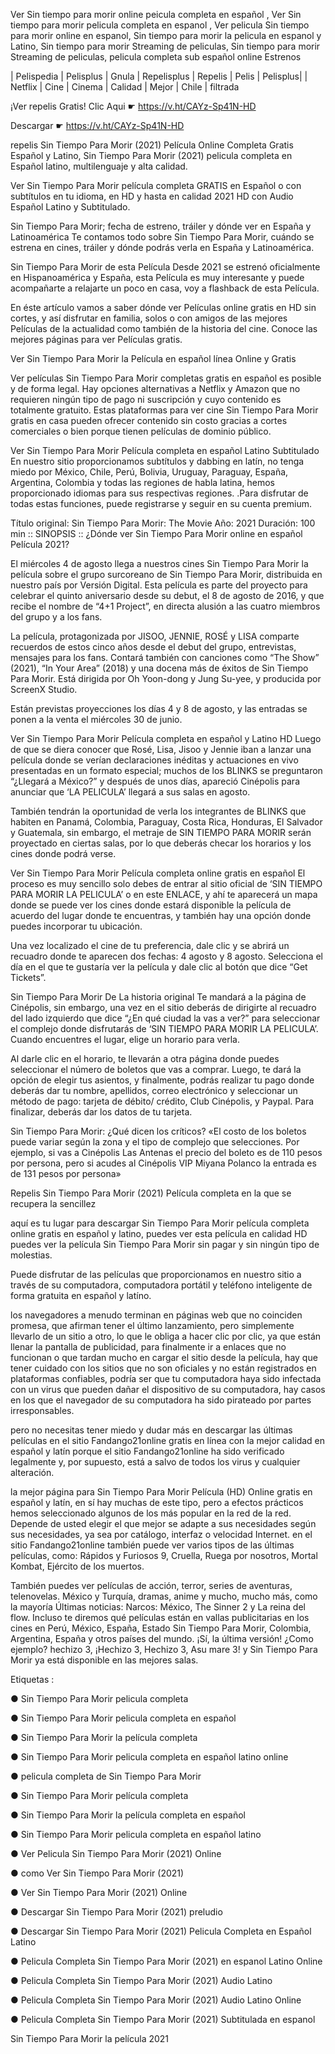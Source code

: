 Ver Sin tiempo para morir online peicula completa en español , Ver Sin tiempo para morir pelicula completa en espanol , Ver pelicula Sin tiempo para morir online en espanol, Sin tiempo para morir la pelicula en espanol y Latino, Sin tiempo para morir Streaming de peliculas, Sin tiempo para morir Streaming de peliculas, pelicula completa sub español online Estrenos 

| Pelispedia | Pelisplus | Gnula | Repelisplus | Repelis | Pelis | Pelisplus| | Netflix | Cine | Cinema | Calidad | Mejor | Chile | filtrada

¡Ver repelis Gratis! Clic Aqui ☛ https://v.ht/CAYz-Sp41N-HD

Descargar ☛ https://v.ht/CAYz-Sp41N-HD

repelis Sin Tiempo Para Morir (2021) Película Online Completa Gratis Español y Latino, Sin Tiempo Para Morir (2021) pelicula completa en Español latino, multilenguaje y alta calidad.

Ver Sin Tiempo Para Morir película completa GRATIS en Español o con subtítulos en tu idioma, en HD y hasta en calidad 2021 HD con Audio Español Latino y Subtitulado.

Sin Tiempo Para Morir; fecha de estreno, tráiler y dónde ver en España y Latinoamérica
Te contamos todo sobre Sin Tiempo Para Morir, cuándo se estrena en cines, tráiler y dónde podrás verla en España y Latinoamérica.

Sin Tiempo Para Morir de esta Película Desde 2021 se estrenó oficialmente en Hispanoamérica y España, esta Película es muy interesante y puede acompañarte a relajarte un poco en casa, voy a flashback de esta Película.

En éste artículo vamos a saber dónde ver Películas online gratis en HD sin cortes, y así disfrutar en familia, solos o con amigos de las mejores Películas de la actualidad como también de la historia del cine. Conoce las mejores páginas para ver Películas gratis.

Ver Sin Tiempo Para Morir la Película en español línea Online y Gratis

Ver películas Sin Tiempo Para Morir completas gratis en español es posible y de forma legal. Hay opciones alternativas a Netflix y Amazon que no requieren ningún tipo de pago ni suscripción y cuyo contenido es totalmente gratuito. Estas plataformas para ver cine Sin Tiempo Para Morir gratis en casa pueden ofrecer contenido sin costo gracias a cortes comerciales o bien porque tienen películas de dominio público.

Ver Sin Tiempo Para Morir Película completa en español Latino Subtitulado
En nuestro sitio proporcionamos subtítulos y dabbing en latín, no tenga miedo por México, Chile, Perú, Bolivia, Uruguay, Paraguay, España, Argentina, Colombia y todas las regiones de habla latina, hemos proporcionado idiomas para sus respectivas regiones. .Para disfrutar de todas estas funciones, puede registrarse y seguir en su cuenta premium.

Título original: Sin Tiempo     Para Morir: The Movie
Año: 2021
Duración: 100 min
:: SINOPSIS ::
¿Dónde ver Sin Tiempo Para Morir online en español Película 2021?

El miércoles 4 de agosto llega a nuestros cines Sin Tiempo Para Morir la película sobre el grupo surcoreano de Sin Tiempo Para Morir, distribuida en nuestro país por Versión Digital. Esta película es parte del proyecto para celebrar el quinto aniversario desde su debut, el 8 de agosto de 2016, y que recibe el nombre de “4+1 Project”, en directa alusión a las cuatro miembros del grupo y a los fans.

La película, protagonizada por JISOO, JENNIE, ROSÉ y LISA comparte recuerdos de estos cinco años desde el debut del grupo, entrevistas, mensajes para los fans. Contará también con  canciones como “The Show” (2021), “In Your Area” (2018) y una docena más de éxitos de Sin Tiempo Para Morir. Está dirigida por Oh Yoon-dong y Jung Su-yee, y producida por ScreenX Studio.

Están previstas proyecciones los días 4 y 8 de agosto, y las entradas se ponen a la venta el miércoles 30 de junio.

Ver Sin Tiempo Para Morir Película completa en español y Latino HD
Luego de que se diera conocer que Rosé, Lisa, Jisoo y Jennie iban a lanzar una película donde se verían declaraciones inéditas y actuaciones en vivo presentadas en un formato especial; muchos de los BLINKS se preguntaron “¿Llegará a México?” y después de unos días, apareció Cinépolis para anunciar que ‘LA PELICULA’ llegará a sus salas en agosto.

También tendrán la oportunidad de verla los integrantes de BLINKS que habiten en Panamá, Colombia, Paraguay, Costa Rica, Honduras, El Salvador y Guatemala, sin embargo, el metraje de SIN TIEMPO PARA MORIR serán proyectado en ciertas salas, por lo que deberás checar los horarios y los cines donde podrá verse.

Ver Sin Tiempo Para Morir Película completa online gratis en español
El proceso es muy sencillo solo debes de entrar al sitio oficial de ‘SIN TIEMPO PARA MORIR LA PELICULA’ o en este ENLACE, y ahí te aparecerá un mapa donde se puede ver los cines donde estará disponible la película de acuerdo del lugar donde te encuentras, y también hay una opción donde puedes incorporar tu ubicación.

Una vez localizado el cine de tu preferencia, dale clic y se abrirá un recuadro donde te aparecen dos fechas: 4 agosto y 8 agosto. Selecciona el día en el que te gustaría ver la película y dale clic al botón que dice “Get Tickets”.

Sin Tiempo Para Morir De La historia original
Te mandará a la página de Cinépolis, sin embargo, una vez en el sitio deberás de dirigirte al recuadro del lado izquierdo que dice “¿En qué ciudad la vas a ver?” para seleccionar el complejo donde disfrutarás de ‘SIN TIEMPO PARA MORIR LA PELICULA’. Cuando encuentres el lugar, elige un horario para verla.

Al darle clic en el horario, te llevarán a otra página donde puedes seleccionar el número de boletos que vas a comprar. Luego, te dará la opción de elegir tus asientos, y finalmente, podrás realizar tu pago donde deberás dar tu nombre, apellidos, correo electrónico y seleccionar un método de pago: tarjeta de débito/ crédito, Club Cinépolis, y Paypal. Para finalizar, deberás dar los datos de tu tarjeta.

Sin Tiempo Para Morir: ¿Qué dicen los críticos?
«El costo de los boletos puede variar según la zona y el tipo de complejo que selecciones. Por ejemplo, si vas a Cinépolis Las Antenas el precio del boleto es de 110 pesos por persona, pero si acudes al Cinépolis VIP Miyana Polanco la entrada es de 131 pesos por persona»

Repelis Sin Tiempo Para Morir (2021) Película completa en la que se recupera la sencillez

aquí es tu lugar para descargar Sin Tiempo Para Morir película completa online gratis en español y latino, puedes ver esta película en calidad HD puedes ver la película Sin Tiempo Para Morir sin pagar y sin ningún tipo de molestias.

Puede disfrutar de las películas que proporcionamos en nuestro sitio a través de su computadora, computadora portátil y teléfono inteligente de forma gratuita en español y latíno.

los navegadores a menudo terminan en páginas web que no coinciden
promesa, que afirman tener el último lanzamiento, pero simplemente
llevarlo de un sitio a otro, lo que le obliga a hacer clic por clic, ya que están
llenar la pantalla de publicidad, para finalmente ir a
enlaces que no funcionan o que tardan mucho en cargar el sitio desde la película, hay que tener cuidado con los sitios que no son oficiales y no están registrados en plataformas confiables, podría ser que tu computadora haya sido infectada con un virus que pueden dañar el dispositivo de su computadora, hay casos en los que el navegador de su computadora ha sido pirateado por partes irresponsables.

pero no necesitas tener miedo y dudar más en descargar las últimas películas en el sitio Fandango21online gratis en línea con la mejor calidad en español y latín porque el sitio Fandango21online ha sido verificado legalmente y, por supuesto, está a salvo de todos los virus y cualquier alteración.

la mejor página para Sin Tiempo Para Morir Película (HD) Online gratis en español y latín, en sí hay muchas
de este tipo, pero a efectos prácticos hemos seleccionado algunos de los más
popular en la red de la red. Depende de usted elegir el que mejor se adapte a sus necesidades
según sus necesidades, ya sea por catálogo, interfaz o velocidad
Internet. en el sitio Fandango21online también puede ver varios tipos de las últimas películas, como: Rápidos y Furiosos 9, Cruella, Ruega por nosotros, Mortal Kombat, Ejército de los muertos.

También puedes ver películas de acción, terror, series de aventuras, telenovelas.
México y Turquía, dramas, anime y mucho, mucho más, como la mayoría
Últimas noticias: Narcos: México, The Sinner 2 y La reina del flow.
Incluso te diremos qué películas están en vallas publicitarias en los cines
en Perú, México, España, Estado Sin Tiempo Para Morir, Colombia, Argentina, España y otros países del mundo. ¡Sí, la última versión! ¿Como ejemplo? hechizo 3,
¡Hechizo 3, Hechizo 3, Asu mare 3! y Sin Tiempo Para Morir ya está disponible en las mejores salas.

Etiquetas :

● Sin Tiempo Para Morir pelicula completa

● Sin Tiempo Para Morir pelicula completa en español

● Sin Tiempo Para Morir la película completa

● Sin Tiempo Para Morir pelicula completa en español latino online

● pelicula completa de Sin Tiempo Para Morir

● Sin Tiempo Para Morir película completa

● Sin Tiempo Para Morir la película completa en español

● Sin Tiempo Para Morir pelicula completa en español latino

● Ver Pelicula Sin Tiempo Para Morir (2021) Online

● como Ver Sin Tiempo Para Morir (2021)

● Ver Sin Tiempo Para Morir (2021) Online

● Descargar Sin Tiempo Para Morir (2021) preludio

● Descargar Sin Tiempo Para Morir (2021) Pelicula Completa en Español Latino

● Pelicula Completa Sin Tiempo Para Morir (2021) en espanol Latino Online

● Pelicula Completa Sin Tiempo Para Morir (2021) Audio Latino

● Pelicula Completa Sin Tiempo Para Morir (2021) Audio Latino Online

● Pelicula Completa Sin Tiempo Para Morir (2021) Subtitulada en espanol

Sin Tiempo Para Morir la película 2021